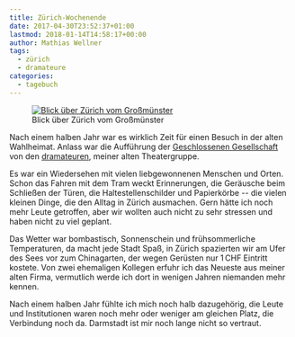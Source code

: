 ```yaml
---
title: Zürich-Wochenende
date: 2017-04-30T23:52:37+01:00
lastmod: 2018-01-14T14:58:17+00:00
author: Mathias Wellner
tags: 
  - zürich
  - dramateure
categories:
  - tagebuch
---
```

<figure style="max-width: 40rem;">
  <a href="https://www.flickr.com/photos/mwellner/5140909582" title="Blick über Zürich vom Großmünster">
    <img srcset="https://farm4.staticflickr.com/3807/10643318116_0738b8d09b_n.jpg 320w, https://farm4.staticflickr.com/3807/10643318116_0738b8d09b_z.jpg 640w, https://farm4.staticflickr.com/3807/10643318116_0738b8d09b_c.jpg 800w, https://farm4.staticflickr.com/3807/10643318116_cb9fea2a13_h.jpg 1600w, https://farm4.staticflickr.com/3807/10643318116_dc67034eac_k.jpg 2048w" src="https://farm4.staticflickr.com/3807/10643318116_0738b8d09b_b.jpg" title="Blick über Zürich vom Großmünster">
  </a>
  <figcaption>Blick über Zürich vom Großmünster</figcaption>
</figure>

Nach einem halben Jahr war es wirklich Zeit für einen Besuch in der alten Wahlheimat. Anlass war die Aufführung der [Geschlossenen Gesellschaft](https://de.wikipedia.org/wiki/Geschlossene_Gesellschaft) von den [dramateuren](http://dramateure.ch), meiner alten Theatergruppe. 

<!--more-->

Es war ein Wiedersehen mit vielen liebgewonnenen Menschen und Orten. Schon das Fahren mit dem Tram weckt Erinnerungen, die Geräusche beim Schließen der Türen, die Haltestellenschilder und Papierkörbe -- die vielen kleinen Dinge, die den Alltag in Zürich ausmachen. Gern hätte ich noch mehr Leute getroffen, aber wir wollten auch nicht zu sehr stressen und haben nicht zu viel geplant. 

Das Wetter war bombastisch, Sonnenschein und frühsommerliche Temperaturen, da macht jede Stadt Spaß, in Zürich spazierten wir am Ufer des Sees vor zum Chinagarten, der wegen Gerüsten nur 1&thinsp;CHF Eintritt kostete. Von zwei ehemaligen Kollegen erfuhr ich das Neueste aus meiner alten Firma, vermutlich werde ich dort in wenigen Jahren niemanden mehr kennen. 

Nach einem halben Jahr fühlte ich mich noch halb dazugehörig, die Leute und Institutionen waren noch mehr oder weniger am gleichen Platz, die Verbindung noch da. Darmstadt ist mir noch lange nicht so vertraut. 